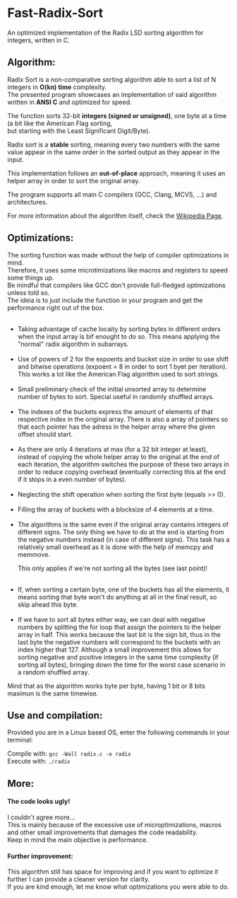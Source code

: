 # Fast-Radix-Sort
An optimized implementation of the Radix LSD sorting algorithm for integers, written in C.

<h2><b>Algorithm:</b></h2>
<p>Radix Sort is a non-comparative sorting algorithm able to sort a list of N integers in <b>O(kn) time</b> complexity.
<br>The presented program showcases an implementation of said algorithm written in <b>ANSI C</b> and optimized for speed.</p>
<p>The function sorts 32-bit <b>integers (signed or unsigned)</b>, one byte at a time (a bit like the American Flag sorting,
<br>but starting with the Least Significant Digit/Byte).</p>
<p>Radix sort is a <b>stable</b> sorting, meaning every two numbers with the same value appear in the same order in the
   sorted output as they appear in the input.</p>
<p>This implementation follows an <b>out-of-place</b> approach, meaning it uses an helper array in order to sort
  the original array.</p>
<p>The program supports all main C compilers (GCC, Clang, MCVS, ...) and architectures.
<p>For more information about the algorithm itself, check the
<a target="_blank" href="https://en.wikipedia.org/wiki/Radix_sort">Wikipedia Page</a>.</p>

<h2><b>Optimizations:</b></h2>

<p>The sorting function was made without the help of compiler optimizations in mind.
<br>Therefore, it uses some microtimizations like macros and registers to speed some things up.
<br>Be mindful that compilers like GCC don't provide full-fledged optimizations unless told so.
<br>The ideia is to just include the function in your program and get the performance right out
of the box.</p>

<ul>
<br>
  <li> Taking advantage of cache locaity by sorting bytes in different orders when the input
       array is bif enought to do so. This means applying the "normal" radix algorithm in subarrays.</li>
<br>
  <li>Use of powers of 2 for the expoents and bucket size in order to use
      shift and bitwise operations (expoent = 8 in order to sort 1 byet per iteration).
      This works a lot like the American Flag algorithm used to sort strings.</li>
<br>
  <li>Small preliminary check of the initial unsorted array to determine
      number of bytes to sort. Special useful in randomly shuffled arrays.</li>
<br>
  <li>The indexes of the buckets express the amount of elements of that respective
      index in the original array. There is also a array of pointers so that
      each pointer has the adress in the helper array where the given offset
      should start.</li>
   <br>
  <li>As there are only 4 iterations at max (for a 32 bit integer at least),
      instead of copying the whole helper array to the original at the end of 
      each iteration, the algorithm switches the purpose of these two arrays
      in order to reduce copying overhead (eventually correcting this at the
      end if it stops in a even number of bytes).</li>
<br>
  <li>Neglecting the shift operation when sorting the first byte (equals >> 0).</li>
<br>
   <li>Filling the array of buckets with a blocksize of 4 elements at a time.</li>
<br>
  <li>The algorithms is the same even if the original array contains integers
      of different signs. The only thing we have to do at the end is starting
      from the negative numbers instead (in case of different signs). This task
      has a relatively small overhead as it is done with the help of memcpy and
      memmove.<p>This only applies if we're not sorting all the bytes (see last point)!</li>
<br>
  <li>If, when sorting a certain byte, one of the buckets has all the elements, it means
      sorting that byte won't do anything at all in the final result, so skip ahead this byte.</li>
<br>
  <li>If we have to sort all bytes either way, we can deal with negative numbers by 
      splitting the for loop that assign the pointers to the helper array in half.
      This works because the last bit is the sign bit, thus in the last byte the negative
      numbers will correspond to the buckets with an index higher that 127.
      Although a small improvement this allows for sorting negative and positive integers
      in the same time complexity (if sorting all bytes), bringing down the time for the worst
      case scenario in a random shuffled array.</li>
</ul>      

<p>Mind that as the algorithm works byte per byte, having 1 bit or 8 bits maximun is the same timewise.</p>

<h2><b>Use and compilation:</b></h2>
<p>Provided you are in a Linux based OS, enter the following commands in your terminal:</p>
<p>Compile with: <code>gcc -Wall radix.c -o radix</code>
<br>Execute with: <code>./radix</code> </p>

<h2><b>More:</b></h2>

<h4><b>The code looks ugly!</b></h4>
<p>I couldn't agree more...
  <br>This is mainly because of the excessive use of microptimizations, macros and other
  small improvements that damages the code readability.
  <br>Keep in mind the main objective is performance.</p>

<h4><b>Further improvement:</b></h4>
<p>This algorithm still has space for improving and if you want to optimize it further
  I can provide a cleaner version for clarity.
<br>If you are kind enough, let me know what optimizations you were able to do.</p>
